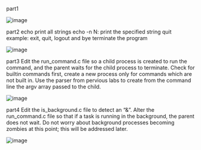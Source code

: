 part1 

![image](https://user-images.githubusercontent.com/72913466/209776386-9a9dd2d0-564b-492c-a25d-aec61d737245.png)

part2
echo print all strings 
echo -n N: print the specified string
quit example: exit, quit, logout and bye terminate the program

![image](https://user-images.githubusercontent.com/72913466/209776776-6717f65b-96d5-4dec-bf48-b785b6f968fd.png)

part3
Edit the run_command.c file so a child process is created to run the command, and the parent waits for the child process to terminate. Check for builtin commands first, create a new process only for commands which are not built in. Use the parser from pervious labs to create from the command line the argv array passed to the child.

![image](https://user-images.githubusercontent.com/72913466/209776855-03edbedd-af61-4f08-a0ff-97b47886a763.png)

part4
Edit the is_background.c file to detect an “&”. Alter the run_command.c file so that if a task is running in the background, the parent does not wait. Do not worry about background processes becoming zombies at this point; this will be addressed later.

![image](https://user-images.githubusercontent.com/72913466/209777111-2fe629ee-c0c8-47f3-8fff-aba5560e2174.png)


